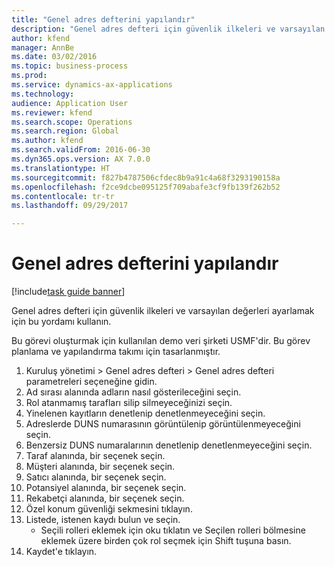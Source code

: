```yaml
--- 
title: "Genel adres defterini yapılandır"
description: "Genel adres defteri için güvenlik ilkeleri ve varsayılan değerleri ayarlamak için bu yordamı kullanın."
author: kfend
manager: AnnBe
ms.date: 03/02/2016
ms.topic: business-process
ms.prod: 
ms.service: dynamics-ax-applications
ms.technology: 
audience: Application User
ms.reviewer: kfend
ms.search.scope: Operations
ms.search.region: Global
ms.author: kfend
ms.search.validFrom: 2016-06-30
ms.dyn365.ops.version: AX 7.0.0
ms.translationtype: HT
ms.sourcegitcommit: f827b4787506cfdec8b9a91c4a68f3293190158a
ms.openlocfilehash: f2ce9dcbe095125f709abafe3cf9fb139f262b52
ms.contentlocale: tr-tr
ms.lasthandoff: 09/29/2017

---
```

# <a name="configure-the-global-address-book"></a>Genel adres defterini yapılandır

[!include[task guide banner](../../includes/task-guide-banner.md)]

Genel adres defteri için güvenlik ilkeleri ve varsayılan değerleri ayarlamak için bu yordamı kullanın. 

Bu görevi oluşturmak için kullanılan demo veri şirketi USMF'dir. Bu görev planlama ve yapılandırma takımı için tasarlanmıştır.

1. Kuruluş yönetimi > Genel adres defteri > Genel adres defteri parametreleri seçeneğine gidin.
2. Ad sırası alanında adların nasıl gösterileceğini seçin.
3. Rol atanmamış tarafları silip silmeyeceğinizi seçin.
4. Yinelenen kayıtların denetlenip denetlenmeyeceğini seçin.
5. Adreslerde DUNS numarasının görüntülenip görüntülenmeyeceğini seçin.
6. Benzersiz DUNS numaralarının denetlenip denetlenmeyeceğini seçin.
7. Taraf alanında, bir seçenek seçin.
8. Müşteri alanında, bir seçenek seçin.
9. Satıcı alanında, bir seçenek seçin.
10. Potansiyel alanında, bir seçenek seçin.
11. Rekabetçi alanında, bir seçenek seçin.
12. Özel konum güvenliği sekmesini tıklayın.
13. Listede, istenen kaydı bulun ve seçin.
    * Seçili rolleri eklemek için oku tıklatın ve Seçilen rolleri bölmesine eklemek üzere birden çok rol seçmek için Shift tuşuna basın.  
14. Kaydet'e tıklayın.


